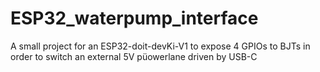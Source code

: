 # ESP32_waterpump_interface
A small project for an ESP32-doit-devKi-V1 to expose 4 GPIOs to BJTs in order to switch an external 5V püowerlane driven by USB-C 
